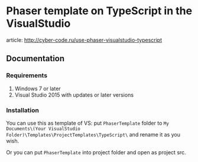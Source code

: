 # Phaser template on TypeScript in the VisualStudio #
article: http://cyber-code.ru/use-phaser-visualstudio-typescript
## Documentation ##
### Requirements ###
1. Windows 7 or later
2. Visual Studio 2015 with updates or later versions

### Installation ###
You can use this as template of VS: put `PhaserTemplate` folder to `My Documents\(Your VisualStudio Folder)\Templates\ProjectTemplates\TypeScript\` and rename it as you wish.

Or you can put `PhaserTemplate` into project folder and open as project src.
